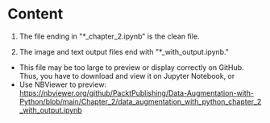 # Content

1. The file ending in "*_chapter_2.ipynb" is the clean file. 

2. The image and text output files end with "*_with_output.ipynb."
  - This file may be too large to preview or display correctly on GitHub. Thus, you have to download and view it on Jupyter Notebook, or
  - Use NBViewer to preview: https://nbviewer.org/github/PacktPublishing/Data-Augmentation-with-Python/blob/main/Chapter_2/data_augmentation_with_python_chapter_2_with_output.ipynb
